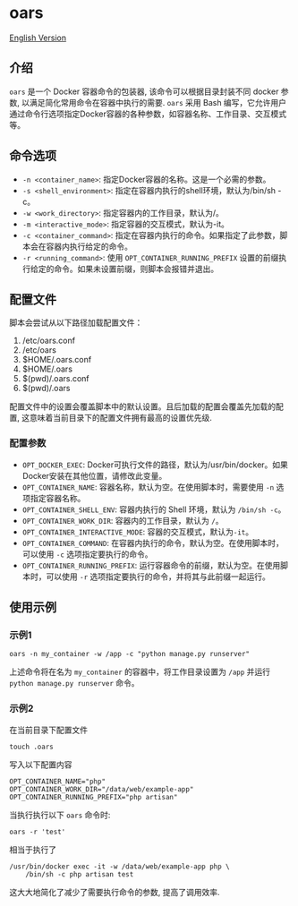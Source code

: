 # oars

[English Version](https://github.com/xwsoul/oars/blob/main/READNE.md)

## 介绍

`oars` 是一个 Docker 容器命令的包装器, 该命令可以根据目录封装不同 docker 参数, 以满足简化常用命令在容器中执行的需要. `oars` 采用 Bash 编写，它允许用户通过命令行选项指定Docker容器的各种参数，如容器名称、工作目录、交互模式等。

## 命令选项

* `-n <container_name>`: 指定Docker容器的名称。这是一个必需的参数。
* `-s <shell_environment>`: 指定在容器内执行的shell环境，默认为/bin/sh -c。
* `-w <work_directory>`: 指定容器内的工作目录，默认为/。
* `-m <interactive_mode>`: 指定容器的交互模式，默认为-it。
* `-c <container_command>`: 指定在容器内执行的命令。如果指定了此参数，脚本会在容器内执行给定的命令。
* `-r <running_command>`: 使用 `OPT_CONTAINER_RUNNING_PREFIX` 设置的前缀执行给定的命令。如果未设置前缀，则脚本会报错并退出。

## 配置文件

脚本会尝试从以下路径加载配置文件：

1. /etc/oars.conf
2. /etc/oars
3. $HOME/.oars.conf
4. $HOME/.oars
5. $(pwd)/.oars.conf
6. $(pwd)/.oars

配置文件中的设置会覆盖脚本中的默认设置。且后加载的配置会覆盖先加载的配置, 这意味着当前目录下的配置文件拥有最高的设置优先级.

### 配置参数

* `OPT_DOCKER_EXEC`: Docker可执行文件的路径，默认为/usr/bin/docker。如果Docker安装在其他位置，请修改此变量。
* `OPT_CONTAINER_NAME`: 容器名称，默认为空。在使用脚本时，需要使用 `-n` 选项指定容器名称。
* `OPT_CONTAINER_SHELL_ENV`: 容器内执行的 Shell 环境，默认为 `/bin/sh -c`。
* `OPT_CONTAINER_WORK_DIR`: 容器内的工作目录，默认为 `/`。
* `OPT_CONTAINER_INTERACTIVE_MODE`: 容器的交互模式，默认为`-it`。
* `OPT_CONTAINER_COMMAND`: 在容器内执行的命令，默认为空。在使用脚本时，可以使用 `-c` 选项指定要执行的命令。
* `OPT_CONTAINER_RUNNING_PREFIX`: 运行容器命令的前缀，默认为空。在使用脚本时，可以使用 `-r` 选项指定要执行的命令，并将其与此前缀一起运行。

## 使用示例

### 示例1

```shell
oars -n my_container -w /app -c "python manage.py runserver"
```

上述命令将在名为 `my_container` 的容器中，将工作目录设置为 `/app` 并运行 `python manage.py runserver` 命令。

### 示例2

在当前目录下配置文件

```shell
touch .oars
```

写入以下配置内容

```shell
OPT_CONTAINER_NAME="php"
OPT_CONTAINER_WORK_DIR="/data/web/example-app"
OPT_CONTAINER_RUNNING_PREFIX="php artisan"
```

当执行执行以下 `oars` 命令时:

```shell
oars -r 'test'
```

相当于执行了

```docker
/usr/bin/docker exec -it -w /data/web/example-app php \
    /bin/sh -c php artisan test
```

这大大地简化了减少了需要执行命令的参数, 提高了调用效率.